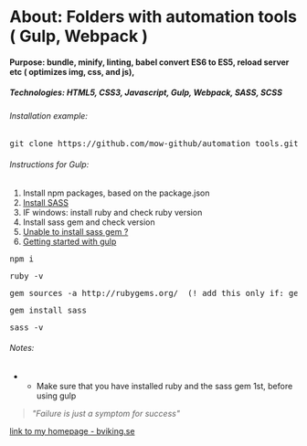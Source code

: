 # About: Folders with automation tools ( Gulp, Webpack  ) 
#### Purpose: bundle, minify, linting, babel convert ES6 to ES5, reload server etc ( optimizes img, css, and js),
##### Technologies: HTML5, CSS3, Javascript, Gulp, Webpack, SASS, SCSS

###### Installation example:
<pre>git clone https://github.com/mow-github/automation_tools.git</pre>

###### Instructions for Gulp:

1. Install npm packages, based on the package.json
2. [Install SASS ](http://sass-lang.com/install)
3. IF windows: install ruby and check ruby version 
4. Install sass gem and check version
5. [Unable to install sass gem ? ](http://stackoverflow.com/questions/27278966/error-sass-installation-for-windowss)
6. [Getting started with gulp](https://markgoodyear.com/2014/01/getting-started-with-gulp/)


<pre>npm i</pre>
<pre>ruby -v </pre>
<pre>gem sources -a http://rubygems.org/  (! add this only if: gem install sass fails)</pre>
<pre>gem install sass</pre> 
<pre>sass -v</pre>

###### Notes:
* - Make sure that you have installed ruby and the sass gem 1st, before using gulp


> _"Failure is just a symptom for success"_

[link to my homepage - bviking.se ](https://www.bviking.se)


